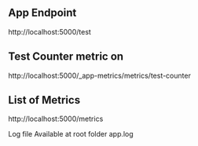 
## App Endpoint

http://localhost:5000/test

## Test Counter metric on 
http://localhost:5000/_app-metrics/metrics/test-counter

## List of Metrics
http://localhost:5000/metrics

Log file Available at root folder  app.log
